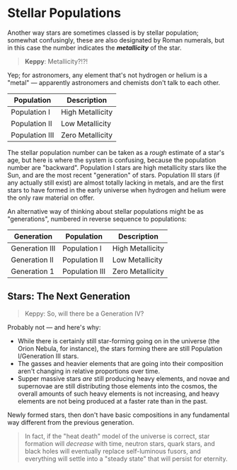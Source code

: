 # Stellar Populations
Another way stars are sometimes classed is by stellar population; somewhat confusingly, these are also designated by Roman numerals, but in this case the number indicates the ***metallicity*** of the star.

> **Keppy**: Metallicity?!?!

Yep; for astronomers, any element that's not hydrogen or helium is a "metal" — apparently astronomers and chemists don't talk to each other.

| Population     | Description      |
| -------------- | ---------------- |
| Population I   | High Metallicity |
| Population II  | Low Metallicity  |
| Population III | Zero Metallicity |
The stellar population number can be taken as a _rough_ estimate of a star's age, but here is where the system is confusing, because the population number are "backward".  Population I stars are high metallicity stars like the Sun, and are the most recent "generation" of stars.  Population III stars (if any actually still exist) are almost totally lacking in metals, and are the first stars to have formed in the early universe when hydrogen and helium were the only raw material on offer.

An alternative way of thinking about stellar populations might be as "generations", numbered in reverse sequence to populations:

| Generation     | Population     | Description      |
| -------------- | -------------- | ---------------- |
| Generation III | Population I   | High Metallicity |
| Generation II  | Population II  | Low Metallicity  |
| Generation 1   | Population III | Zero Metallicity |
## Stars: The Next Generation

>Keppy: So, will there be a Generation IV?

Probably not — and here's why: 
- While there is certainly still star-forming going on in the universe (the Orion Nebula, for instance), the stars forming there are still Population I/Generation III stars.
- The gasses and heavier elements that are going into their composition aren't changing in relative proportions over time.
- Supper massive stars _are_ still producing heavy elements, and novae and supernovae are still distributing those elements into the cosmos, the overall amounts of such heavy elements is not increasing, and heavy elements are not being produced at a faster rate than in the past.

Newly formed stars, then don't have basic compositions in any fundamental way different from the previous generation.

>In fact, if the "heat death" model of the universe is correct, star formation will _decrease_ with time, neutron stars, quark stars, and black holes will eventually replace self-luminous fusors, and everything will settle into a "steady state" that will persist for eternity.